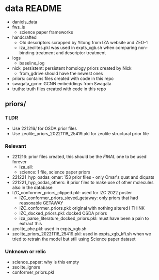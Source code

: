 # data README

- daniels_data
- fws_ls
    - science paper frameworks
- handcrafted
    - Old descriptors scrapped by Yitong from IZA website and ZEO-1
    - iza_zeolites.pkl was used in expts_xgb.sh when comparing non-binding treatment and descriptor treatment
- logs
    - baseline_log 
- nick_persistent: persistent homology priors created by Nick
    - from_gdrive should have the newest ones
- priors: contains files created with code in this repo
- swagata_gcnn: GCNN embeddings from Swagata
- truths: truth files created with code in this repo

## priors/ 

### TLDR

- Use 221216/ for OSDA prior files
- Use zeolite_priors_20221118_25419.pkl for zeolite structural prior file

### Relevant

- 221216: prior files created, this should be the _FINAL_ one to be used forever
    - iza_all: 
    - science: 1 file, science paper priors
- 221221_hyp_osdas_omar: 153 prior files - only Omar's quat and diquats
- 221221_hyp_osdas_others: 8 prior files to make use of other molecules also in the database
- IZC_conformer_priors_clipped.pkl: used for IZC 2022 poster
    - IZC_conformer_priors_sieved_getaway: only priors that had reasonable GETAWAY
    - IZC_conformer_priors.pkl: original with nothing altered I THINK
    - IZC_docked_priors.pkl: docked OSDA priors
    - iza_parse_literature_docked_priors.pkl: must have been a pain to extract this
- zeolite_ohe.pkl: used in expts_xgb.sh
- zeolite_priors_20221118_25419.pkl: used in expts_xgb_kfi.sh when we tried to retrain the model but still using Science paper dataset

### Unknown or relic

- science_paper: why is this empty
- zeolite_ignore
- conformer_priors.pkl